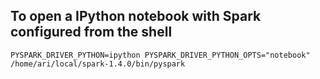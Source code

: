 ## To open a IPython notebook with Spark configured from the shell
`PYSPARK_DRIVER_PYTHON=ipython PYSPARK_DRIVER_PYTHON_OPTS="notebook" /home/ari/local/spark-1.4.0/bin/pyspark`
